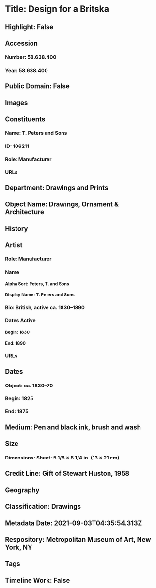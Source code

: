 # Title: Design for a Britska
## Highlight: False
## Accession
### Number: 58.638.400
### Year: 58.638.400
## Public Domain: False
## Images
## Constituents
### Name: T. Peters and Sons
### ID: 106211
### Role: Manufacturer
### URLs
## Department: Drawings and Prints
## Object Name: Drawings, Ornament & Architecture
## History
## Artist
### Role: Manufacturer
### Name
#### Alpha Sort: Peters, T. and Sons
#### Display Name: T. Peters and Sons
### Bio: British, active ca. 1830–1890
### Dates Active
#### Begin: 1830
#### End: 1890
### URLs
## Dates
### Object: ca. 1830–70
### Begin: 1825
### End: 1875
## Medium: Pen and black ink, brush and wash
## Size
### Dimensions: Sheet: 5 1/8 × 8 1/4 in. (13 × 21 cm)
## Credit Line: Gift of Stewart Huston, 1958
## Geography
## Classification: Drawings
## Metadata Date: 2021-09-03T04:35:54.313Z
## Respository: Metropolitan Museum of Art, New York, NY
## Tags
## Timeline Work: False
